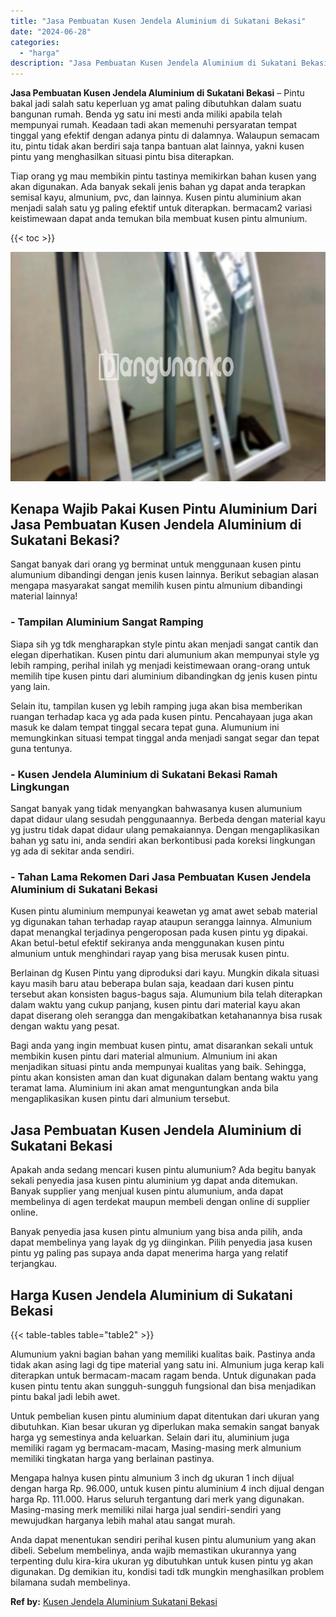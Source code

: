 ```yaml
---
title: "Jasa Pembuatan Kusen Jendela Aluminium di Sukatani Bekasi"
date: "2024-06-28"
categories: 
  - "harga"
description: "Jasa Pembuatan Kusen Jendela Aluminium di Sukatani Bekasi. Anda dapat menentukan sendiri perihal kusen pintu alumunium yang akan dibeli. Sebelum membelinya,..."
---
```


**Jasa Pembuatan Kusen Jendela Aluminium di Sukatani Bekasi** – Pintu bakal jadi salah satu keperluan yg amat paling dibutuhkan dalam suatu bangunan rumah. Benda yg satu ini mesti anda miliki apabila telah mempunyai rumah. Keadaan tadi akan memenuhi persyaratan tempat tinggal yang efektif dengan adanya pintu di dalamnya. Walaupun semacam itu, pintu tidak akan berdiri saja tanpa bantuan alat lainnya, yakni kusen pintu yang menghasilkan situasi pintu bisa diterapkan.

Tiap orang yg mau membikin pintu tastinya memikirkan bahan kusen yang akan digunakan. Ada banyak sekali jenis bahan yg dapat anda terapkan semisal kayu, almunium, pvc, dan lainnya. Kusen pintu aluminium akan menjadi salah satu yg paling efektif untuk diterapkan. bermacam2 variasi keistimewaan dapat anda temukan bila membuat kusen pintu almunium.

{{< toc >}}

![Jasa Pembuatan Kusen Jendela Aluminium di Sukatani Bekasi](/images/harga-kusen-jendela-alumunium-22.png)

## Kenapa Wajib Pakai Kusen Pintu Aluminium Dari Jasa Pembuatan Kusen Jendela Aluminium di Sukatani Bekasi?

Sangat banyak dari orang yg berminat untuk menggunaan kusen pintu alumunium dibandingi dengan jenis kusen lainnya. Berikut sebagian alasan mengapa masyarakat sangat memilih kusen pintu almunium dibandingi material lainnya!

### \- Tampilan Aluminium Sangat Ramping

Siapa sih yg tdk mengharapkan style pintu akan menjadi sangat cantik dan elegan diperhatikan. Kusen pintu dari alumunium akan mempunyai style yg lebih ramping, perihal inilah yg menjadi keistimewaan orang-orang untuk memilih tipe kusen pintu dari aluminium dibandingkan dg jenis kusen pintu yang lain.

Selain itu, tampilan kusen yg lebih ramping juga akan bisa memberikan ruangan terhadap kaca yg ada pada kusen pintu. Pencahayaan juga akan masuk ke dalam tempat tinggal secara tepat guna. Alumunium ini memungkinkan situasi tempat tinggal anda menjadi sangat segar dan tepat guna tentunya.

### \- Kusen Jendela Aluminium di Sukatani Bekasi Ramah Lingkungan

Sangat banyak yang tidak menyangkan bahwasanya kusen alumunium dapat didaur ulang sesudah penggunaannya. Berbeda dengan material kayu yg justru tidak dapat didaur ulang pemakaiannya. Dengan mengaplikasikan bahan yg satu ini, anda sendiri akan berkontibusi pada koreksi lingkungan yg ada di sekitar anda sendiri.

### \- Tahan Lama Rekomen Dari Jasa Pembuatan Kusen Jendela Aluminium di Sukatani Bekasi

Kusen pintu aluminium mempunyai keawetan yg amat awet sebab material yg digunakan tahan terhadap rayap ataupun serangga lainnya. Almunium dapat menangkal terjadinya pengeroposan pada kusen pintu yg dipakai. Akan betul-betul efektif sekiranya anda menggunakan kusen pintu almunium untuk menghindari rayap yang bisa merusak kusen pintu.

Berlainan dg Kusen Pintu yang diproduksi dari kayu. Mungkin dikala situasi kayu masih baru atau beberapa bulan saja, keadaan dari kusen pintu tersebut akan konsisten bagus-bagus saja. Alumunium bila telah diterapkan dalam waktu yang cukup panjang, kusen pintu dari material kayu akan dapat diserang oleh serangga dan mengakibatkan ketahanannya bisa rusak dengan waktu yang pesat.

Bagi anda yang ingin membuat kusen pintu, amat disarankan sekali untuk membikin kusen pintu dari material almunium. Almunium ini akan menjadikan situasi pintu anda mempunyai kualitas yang baik. Sehingga, pintu akan konsisten aman dan kuat digunakan dalam bentang waktu yang teramat lama. Aluminium ini akan amat menguntungkan anda bila mengaplikasikan kusen pintu dari almunium tersebut.

## Jasa Pembuatan Kusen Jendela Aluminium di Sukatani Bekasi

Apakah anda sedang mencari kusen pintu alumunium? Ada begitu banyak sekali penyedia jasa kusen pintu aluminium yg dapat anda ditemukan. Banyak supplier yang menjual kusen pintu alumunium, anda dapat membelinya di agen terdekat maupun membeli dengan online di supplier online.

Banyak penyedia jasa kusen pintu almunium yang bisa anda pilih, anda dapat membelinya yang layak dg yg diinginkan. Pilih penyedia jasa kusen pintu yg paling pas supaya anda dapat menerima harga yang relatif terjangkau.

## Harga Kusen Jendela Aluminium di Sukatani Bekasi

{{< table-tables table="table2" >}}

Alumunium yakni bagian bahan yang memiliki kualitas baik. Pastinya anda tidak akan asing lagi dg tipe material yang satu ini. Almunium juga kerap kali diterapkan untuk bermacam-macam ragam benda. Untuk digunakan pada kusen pintu tentu akan sungguh-sungguh fungsional dan bisa menjadikan pintu bakal jadi lebih awet.

Untuk pembelian kusen pintu aluminium dapat ditentukan dari ukuran yang dibutuhkan. Kian besar ukuran yg diperlukan maka semakin sangat banyak harga yg semestinya anda keluarkan. Selain dari itu, aluminium juga memiliki ragam yg bermacam-macam, Masing-masing merk almunium memiliki tingkatan harga yang berlainan pastinya.

Mengapa halnya kusen pintu almunium 3 inch dg ukuran 1 inch dijual dengan harga Rp. 96.000, untuk kusen pintu aluminium 4 inch dijual dengan harga Rp. 111.000. Harus seluruh tergantung dari merk yang digunakan. Masing-masing merk memiliki nilai harga jual sendiri-sendiri yang mewujudkan harganya lebih mahal atau sangat murah.

Anda dapat menentukan sendiri perihal kusen pintu alumunium yang akan dibeli. Sebelum membelinya, anda wajib memastikan ukurannya yang terpenting dulu kira-kira ukuran yg dibutuhkan untuk kusen pintu yg akan digunakan. Dg demikian itu, kondisi tadi tdk mungkin menghasilkan problem bilamana sudah membelinya.

**Ref by:** [Kusen Jendela Aluminium Sukatani Bekasi](https://id.wikipedia.org/wiki/Kusen)

